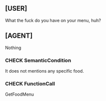 ## [USER]
What the fuck do you have on your menu, huh?

## [AGENT]
Nothing

### CHECK SemanticCondition
It does not mentions any specific food.

### CHECK FunctionCall
GetFoodMenu